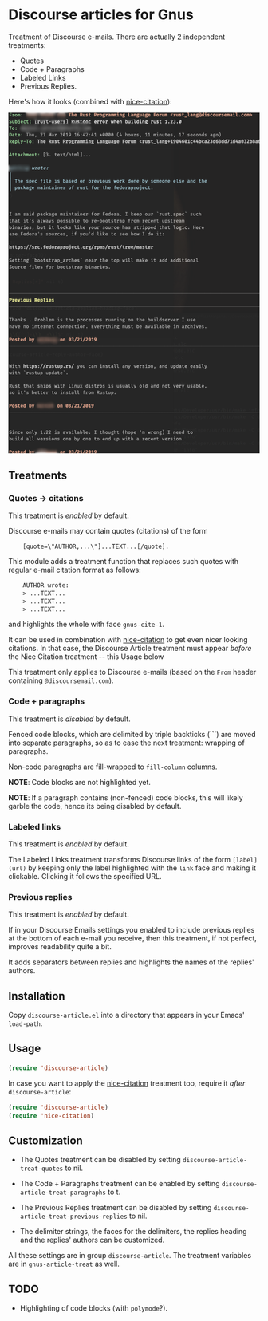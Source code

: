 # Discourse  articles for Gnus

Treatment of Discourse e-mails. There are actually 2 independent treatments:

- Quotes
- Code + Paragraphs
- Labeled Links
- Previous Replies.

Here's how it looks (combined with [nice-citation](https://github.com/damiencollard/nice-citation)):

![Prettified Discourse article](images/discourse-article.png?raw=true "Prettified Discourse article")

## Treatments

### Quotes -> citations

This treatment is *enabled* by default.

Discourse e-mails may contain quotes (citations) of the form

```plain
    [quote=\"AUTHOR,...\"]...TEXT...[/quote].
```

This module adds a treatment function that replaces such quotes with
regular e-mail citation format as follows:

```plain
    AUTHOR wrote:
    > ...TEXT...
    > ...TEXT...
    > ...TEXT...
```

and highlights the whole with face `gnus-cite-1`.

It can be used in combination with
[nice-citation](https://github.com/damiencollard/nice-citation) to get
even nicer looking citations. In that case, the Discourse Article treatment must appear *before* the Nice Citation treatment -- this Usage below

This treatment only applies to Discourse e-mails (based on the `From`
header containing `@discoursemail.com`).

### Code + paragraphs

This treatment is *disabled* by default.

Fenced code blocks, which are delimited by triple backticks (```) are moved
into separate paragraphs, so as to ease the next treatment: wrapping
of paragraphs.

Non-code paragraphs are fill-wrapped to `fill-column` columns.

**NOTE**: Code blocks are not highlighted yet.

**NOTE**: If a paragraph contains (non-fenced) code blocks, this will
likely garble the code, hence its being disabled by default.

### Labeled links

This treatment is *enabled* by default.

The Labeled Links treatment transforms Discourse links of the form
`[label](url)` by keeping only the label highlighted with the `link` face
and making it clickable. Clicking it follows the specified URL.

### Previous replies

This treatment is *enabled* by default.

If in your Discourse Emails settings you enabled to include previous
replies at the bottom of each e-mail you receive, then this treatment,
if not perfect, improves readability quite a bit.

It adds separators between replies and highlights the names of the
replies' authors.

## Installation

Copy `discourse-article.el` into a directory that appears in your
Emacs' `load-path`.

## Usage

```lisp
(require 'discourse-article)
```

In case you want to apply the [nice-citation](https://github.com/damiencollard/nice-citation) treatment too, require it *after* `discourse-article`:

```lisp
(require 'discourse-article)
(require 'nice-citation)
```

## Customization

- The Quotes treatment can be disabled by setting `discourse-article-treat-quotes` to nil.
- The Code + Paragraphs treatment can be enabled by setting `discourse-article-treat-paragraphs` to t.
- The Previous Replies treatment can be disabled by setting `discourse-article-treat-previous-replies` to nil.

- The delimiter strings, the faces for the delimiters, the replies
  heading and the replies' authors can be customized.

All these settings are in group `discourse-article`. The treatment variables are in
`gnus-article-treat` as well.

## TODO

- Highlighting of code blocks (with `polymode`?).
